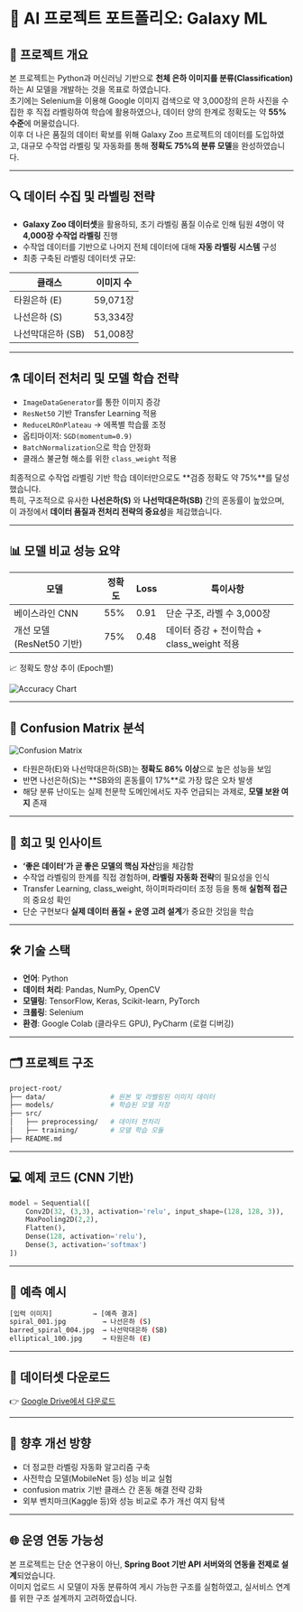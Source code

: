 
# 🚀 AI 프로젝트 포트폴리오: Galaxy ML

## 📌 프로젝트 개요

본 프로젝트는 Python과 머신러닝 기반으로 **천체 은하 이미지를 분류(Classification)** 하는 AI 모델을 개발하는 것을 목표로 하였습니다.  
초기에는 Selenium을 이용해 Google 이미지 검색으로 약 3,000장의 은하 사진을 수집한 후 직접 라벨링하여 학습에 활용하였으나, 데이터 양의 한계로 정확도는 약 **55% 수준**에 머물렀습니다.  
이후 더 나은 품질의 데이터 확보를 위해 Galaxy Zoo 프로젝트의 데이터를 도입하였고, 대규모 수작업 라벨링 및 자동화를 통해 **정확도 75%의 분류 모델**을 완성하였습니다.

---

## 🔍 데이터 수집 및 라벨링 전략

- **Galaxy Zoo 데이터셋**을 활용하되, 초기 라벨링 품질 이슈로 인해 팀원 4명이 약 **4,000장 수작업 라벨링** 진행
- 수작업 데이터를 기반으로 나머지 전체 데이터에 대해 **자동 라벨링 시스템** 구성
- 최종 구축된 라벨링 데이터셋 규모:

| 클래스        | 이미지 수 |
|---------------|------------|
| 타원은하 (E)   | 59,071장   |
| 나선은하 (S)   | 53,334장   |
| 나선막대은하 (SB) | 51,008장   |

---

## ⚗️ 데이터 전처리 및 모델 학습 전략

- `ImageDataGenerator`를 통한 이미지 증강
- `ResNet50` 기반 Transfer Learning 적용
- `ReduceLROnPlateau` → 에폭별 학습률 조정
- 옵티마이저: `SGD(momentum=0.9)`
- `BatchNormalization`으로 학습 안정화
- 클래스 불균형 해소를 위한 `class_weight` 적용

최종적으로 수작업 라벨링 기반 학습 데이터만으로도 **검증 정확도 약 75%**를 달성했습니다.  
특히, 구조적으로 유사한 **나선은하(S)** 와 **나선막대은하(SB)** 간의 혼동률이 높았으며, 이 과정에서 **데이터 품질과 전처리 전략의 중요성**을 체감했습니다.

---

## 📊 모델 비교 성능 요약

| 모델                    | 정확도 | Loss | 특이사항                                 |
|-------------------------|--------|------|------------------------------------------|
| 베이스라인 CNN          | 55%    | 0.91 | 단순 구조, 라벨 수 3,000장               |
| 개선 모델 (ResNet50 기반) | 75%    | 0.48 | 데이터 증강 + 전이학습 + class_weight 적용 |

📈 정확도 향상 추이 (Epoch별)

![Accuracy Chart](https://github.com/user-attachments/assets/00d29b8c-d845-4886-af7f-f30d0b84d17e)

---

## 🔎 Confusion Matrix 분석

![Confusion Matrix](https://github.com/user-attachments/assets/74a8f6cf-6f9b-4e7c-8c87-03b67c2b5b48)

- 타원은하(E)와 나선막대은하(SB)는 **정확도 86% 이상**으로 높은 성능을 보임
- 반면 나선은하(S)는 **SB와의 혼동률이 17%**로 가장 많은 오차 발생
- 해당 분류 난이도는 실제 천문학 도메인에서도 자주 언급되는 과제로, **모델 보완 여지** 존재

---

## 🧠 회고 및 인사이트

- **‘좋은 데이터’가 곧 좋은 모델의 핵심 자산**임을 체감함
- 수작업 라벨링의 한계를 직접 경험하며, **라벨링 자동화 전략**의 필요성을 인식
- Transfer Learning, class_weight, 하이퍼파라미터 조정 등을 통해 **실험적 접근**의 중요성 확인
- 단순 구현보다 **실제 데이터 품질 + 운영 고려 설계**가 중요한 것임을 학습

---

## 🛠 기술 스택

- **언어**: Python
- **데이터 처리**: Pandas, NumPy, OpenCV
- **모델링**: TensorFlow, Keras, Scikit-learn, PyTorch
- **크롤링**: Selenium
- **환경**: Google Colab (클라우드 GPU), PyCharm (로컬 디버깅)

---

## 🗂️ 프로젝트 구조

```bash
project-root/
├── data/                # 원본 및 라벨링된 이미지 데이터
├── models/              # 학습된 모델 저장
├── src/
│   ├── preprocessing/   # 데이터 전처리
│   ├── training/        # 모델 학습 모듈
├── README.md
```

---

## 💻 예제 코드 (CNN 기반)

```python
model = Sequential([
    Conv2D(32, (3,3), activation='relu', input_shape=(128, 128, 3)),
    MaxPooling2D(2,2),
    Flatten(),
    Dense(128, activation='relu'),
    Dense(3, activation='softmax')
])
```

---

## 📸 예측 예시

```bash
[입력 이미지]          → [예측 결과]
spiral_001.jpg         → 나선은하 (S)
barred_spiral_004.jpg  → 나선막대은하 (SB)
elliptical_100.jpg     → 타원은하 (E)
```

---

## 🔗 데이터셋 다운로드

👉 [Google Drive에서 다운로드](https://drive.google.com/file/d/1IJxSUsAFV3cUPBROa9uWaJI6zQm6UgcC/view?usp=sharing)

---

## 📅 향후 개선 방향

- 더 정교한 라벨링 자동화 알고리즘 구축
- 사전학습 모델(MobileNet 등) 성능 비교 실험
- confusion matrix 기반 클래스 간 혼동 해결 전략 강화
- 외부 벤치마크(Kaggle 등)와 성능 비교로 추가 개선 여지 탐색

---

## 🌐 운영 연동 가능성

본 프로젝트는 단순 연구용이 아닌, **Spring Boot 기반 API 서버와의 연동을 전제로 설계**되었습니다.  
이미지 업로드 시 모델이 자동 분류하여 게시 가능한 구조를 실험하였고, 실서비스 연계를 위한 구조 설계까지 고려하였습니다.
